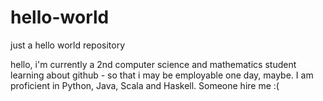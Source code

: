# hello-world
just a hello world repository 

hello, i'm currently a 2nd computer science and mathematics student learning about github - so that i may be employable one day, maybe. I am proficient in Python, Java, Scala and Haskell. Someone hire me :(
